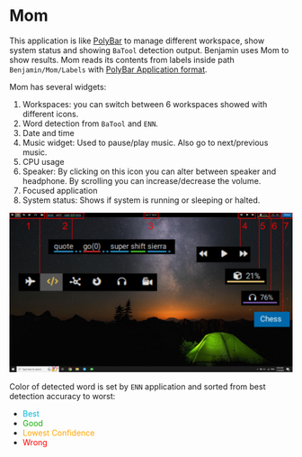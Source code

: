 # Mom

This application is like [PolyBar](https://github.com/polybar/polybar) to manage different workspace, show system status and showing `BaTool` detection output. Benjamin uses Mom to show results. Mom reads its contents from labels inside path `Benjamin/Mom/Labels` with [PolyBar Application format](https://github.com/polybar/polybar/wiki/Formatting). 

Mom has several widgets:

1. Workspaces: you can switch between 6 workspaces showed with different icons.
2. Word detection from `BaTool` and `ENN`.
3. Date and time
4. Music widget: Used to pause/play music. Also go to next/previous music.
5. CPU usage
6. Speaker: By clicking on this icon you can alter between speaker and headphone. By scrolling you can increase/decrease the volume.
7. Focused application
7. System status: Shows if system is running or sleeping or halted.

![Mom](img/mom.jpg)

Color of detected word is set by `ENN` application and sorted from best detection accuracy to worst:

* <span style="color:#00b8d7">Best</span>
* <span style="color:#10b100">Good</span>
* <span style="color:Orange">Lowest Confidence</span>
* <span style="color:#f00">Wrong</span>